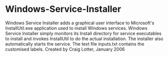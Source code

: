 Windows-Service-Installer
=========================

Windows Service Installer adds a graphical user interface to Microsoft's InstallUtil.exe application used to install Windows services. Windows Service Installer simply monitors its Install directory for service executables to install and invokes InstallUtil to do the actual installation. The installer also automatically starts the service. The text file inputs.txt contains the customised labels.  Created by Craig Lotter, January 2006

